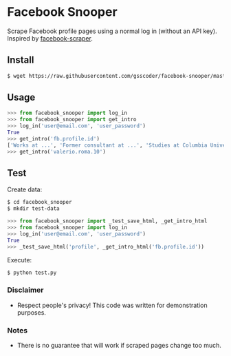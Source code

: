 # Facebook Snooper

Scrape Facebook profile pages using a normal log in (without an API key). Inspired by [facebook-scraper](https://github.com/kevinzg/facebook-scraper).

## Install
```sh
$ wget https://raw.githubusercontent.com/gsscoder/facebook-snooper/master/facebook_snooper.py
```

## Usage
```python
>>> from facebook_snooper import log_in
>>> from facebook_snooper import get_intro
>>> log_in('user@email.com', 'user_password')
True
>>> get_intro('fb.profile.id')
['Works at ...', 'Former consultant at ...', 'Studies at Columbia University', 'Went to UNC Chapel Hill', 'Lives in White Plains, New York', 'Joined August 2015', 'Followed by 1,068 people']
>>> get_intro('valerio.roma.10')
```

## Test
Create data:
```sh
$ cd facebook_snooper
$ mkdir test-data
```
```python
>>> from facebook_snooper import _test_save_html, _get_intro_html
>>> from facebook_snooper import log_in
>>> log_in('user@email.com', 'user_password')
True
>>> _test_save_html('profile', _get_intro_html('fb.profile.id'))
```
Execute:
```sh
$ python test.py
```

### Disclaimer
- Respect people's privacy! This code was written for demonstration purposes.

### Notes
- There is no guarantee that will work if scraped pages change too much.